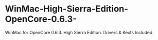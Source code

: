 # WinMac-High-Sierra-Edition-OpenCore-0.6.3-
WinMac for OpenCore 0.6.3. High Sierra Edition. Drivers & Kexts Included.
